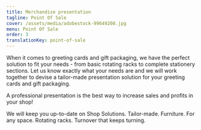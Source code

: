 ```yaml
---
title: Merchandise presentation
tagline: Point Of Sale
cover: /assets/media/adobestock-99649200.jpg
menu: Point Of Sale
order: 3
translationKey: point-of-sale
---
```

When it comes to greeting cards and gift packaging, we have the perfect solution to fit your needs - from basic rotating racks to complete stationery sections. Let us know exactly what your needs are and we will work together to devise a tailor-made presentation solution for your greeting cards and gift packaging.

A professional presentation is the best way to increase sales and profits in your shop!

We will keep you up-to-date on Shop Solutions. Tailor-made. Furniture. For any space. Rotating racks. Turnover that keeps turning.
